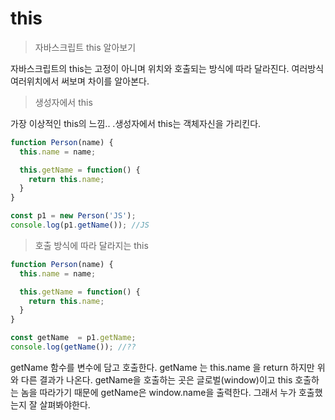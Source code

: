# this

> 자바스크립트 this 알아보기

자바스크립트의 this는 고정이 아니며 위치와 호출되는 방식에 따라 달라진다. 여러방식 여러위치에서 써보며 차이를 알아본다.



> 생성자에서 this

가장 이상적인 this의 느낌.. .생성자에서 this는 객체자신을 가리킨다.

```javascript
function Person(name) {
  this.name = name;

  this.getName = function() {
    return this.name;
  }
}

const p1 = new Person('JS');
console.log(p1.getName()); //JS

```



> 호출 방식에 따라 달라지는 this

```javascript
function Person(name) {
  this.name = name;

  this.getName = function() {
    return this.name;
  }
}

const getName  = p1.getName;
console.log(getName()); //??

```

getName 함수를 변수에 담고 호출한다.  getName 는 this.name 을 return 하지만 위와 다른 결과가 나온다.  getName을 호출하는 곳은 글로벌\(window\)이고 this 호출하는 놈을 따라가기 때문에 getName은  window.name을 출력한다. 그래서 누가 호출했는지 잘 살펴봐야한다. 


